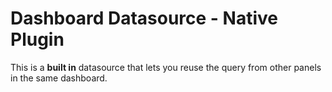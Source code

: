 # Dashboard Datasource -  Native Plugin

This is a **built in** datasource that lets you reuse the query from other panels in the
same dashboard.